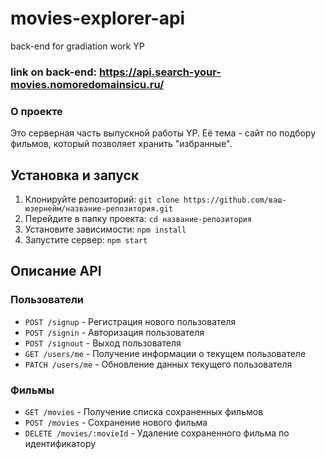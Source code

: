 # movies-explorer-api
back-end for gradiation work YP

### link on back-end: https://api.search-your-movies.nomoredomainsicu.ru/

### О проекте
Это серверная часть выпускной работы YP. Её тема - сайт по подбору фильмов, который позволяет хранить "избранные".

## Установка и запуск

1. Клонируйте репозиторий: `git clone https://github.com/ваш-юзернейм/название-репозитория.git`
2. Перейдите в папку проекта: `cd название-репозитория`
3. Установите зависимости: `npm install`
4. Запустите сервер: `npm start`

## Описание API

### Пользователи

- `POST /signup` - Регистрация нового пользователя
- `POST /signin` - Авторизация пользователя
- `POST /signout` - Выход пользователя
- `GET /users/me` - Получение информации о текущем пользователе
- `PATCH /users/me` - Обновление данных текущего пользователя

### Фильмы

- `GET /movies` - Получение списка сохраненных фильмов
- `POST /movies` - Сохранение нового фильма
- `DELETE /movies/:movieId` - Удаление сохраненного фильма по идентификатору
